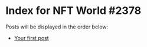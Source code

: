 # Index for NFT World #2378
Posts will be displayed in the order below:

- [Your first post](./001-first.md)

